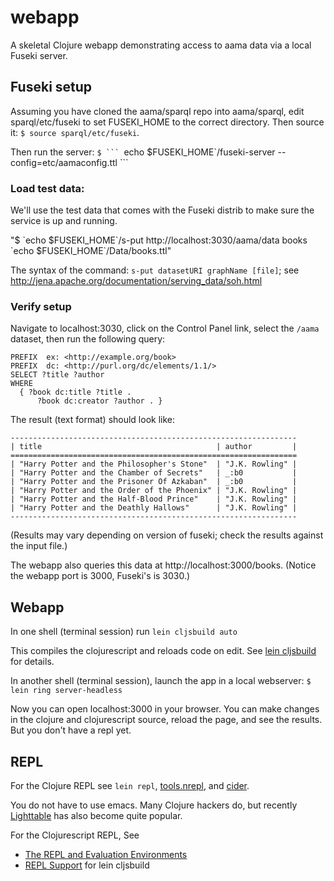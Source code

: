 # webapp

A skeletal Clojure webapp demonstrating access to aama data via a local Fuseki server. 

## Fuseki setup

Assuming you have cloned the aama/sparql repo into aama/sparql, edit
sparql/etc/fuseki to set FUSEKI_HOME to the correct directory.  Then
source it: `$ source sparql/etc/fuseki`.

Then run the server:  `$ ``` `echo $FUSEKI_HOME`/fuseki-server --config=etc/aamaconfig.ttl ```

### Load test data:

We'll use the test data that comes with the Fuseki distrib to make
sure the service is up and running.

"$ \`echo $FUSEKI_HOME\`/s-put http://localhost:3030/aama/data books \`echo $FUSEKI_HOME\`/Data/books.ttl"

The syntax of the command:  `s-put datasetURI graphName [file]`; see http://jena.apache.org/documentation/serving_data/soh.html

### Verify setup

Navigate to localhost:3030, click on the Control Panel link,
select the `/aama` dataset, then run the following query:

```
PREFIX  ex: <http://example.org/book>
PREFIX  dc: <http://purl.org/dc/elements/1.1/>
SELECT ?title ?author
WHERE
  { ?book dc:title ?title .
      ?book dc:creator ?author . }
```

The result (text format) should look like:

```
----------------------------------------------------------------
| title                                       | author         |
================================================================
| "Harry Potter and the Philosopher's Stone"  | "J.K. Rowling" |
| "Harry Potter and the Chamber of Secrets"   | _:b0           |
| "Harry Potter and the Prisoner Of Azkaban"  | _:b0           |
| "Harry Potter and the Order of the Phoenix" | "J.K. Rowling" |
| "Harry Potter and the Half-Blood Prince"    | "J.K. Rowling" |
| "Harry Potter and the Deathly Hallows"      | "J.K. Rowling" |
----------------------------------------------------------------
```

(Results may vary depending on version of fuseki; check the results
against the input file.)

The webapp also queries this data at http://localhost:3000/books.
(Notice the webapp port is 3000, Fuseki's is 3030.)

## Webapp

In one shell (terminal session) run ``lein cljsbuild auto ``

This compiles the clojurescript and reloads code on edit.  See
[lein cljsbuild](https://github.com/emezeske/lein-cljsbuild) for
details.

In another shell (terminal session), launch the app in a local
webserver: ``$ lein ring server-headless``

Now you can open localhost:3000 in your browser.  You can make changes
in the clojure and clojurescript source, reload the page, and see the
results.  But you don't have a repl yet.

## REPL

For the Clojure REPL see `lein repl`,
[tools.nrepl](https://github.com/clojure/tools.nrepl), and
[cider](https://github.com/clojure-emacs/cider).

You do not have to use emacs.  Many Clojure hackers do, but recently
[Lighttable](http://www.chris-granger.com/lighttable/) has also become
quite popular.

For the Clojurescript REPL, See
* [The REPL and Evaluation Environments](https://github.com/clojure/clojurescript/wiki/The-REPL-and-Evaluation-Environments)
* [REPL Support](https://github.com/emezeske/lein-cljsbuild/blob/1.0.3/doc/REPL.md) for lein cljsbuild
